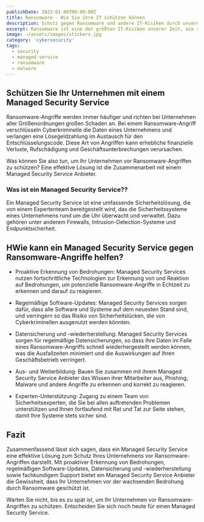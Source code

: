 ```yaml
---
publishDate: 2023-01-08T00:00:00Z
title: Ransomware - Wie Sie ihre IT schützen können
description: Schutz gegen Ransomware und andere IT-Risiken durch unseren Managed Security Service.
excerpt: Ransomware ist eine der größten IT-Risiken unserer Zeit, wie schützt man sich effektiv gegen Angriffe?
image: ~/assets/images/stickers.jpg
category: 'cybersecurity'
tags:
  - security
  - managed-service
  - ransomware
  - malware
---
```


## Schützen Sie Ihr Unternehmen mit einem Managed Security Service

Ransomware-Angriffe werden immer häufiger und richten bei Unternehmen aller Größenordnungen großen Schaden an. Bei einem Ransomware-Angriff verschlüsseln Cyberkriminelle die Daten eines Unternehmens und verlangen eine Lösegeldzahlung im Austausch für den Entschlüsselungscode. Diese Art von Angriffen kann erhebliche finanzielle Verluste, Rufschädigung und Geschäftsunterbrechungen verursachen.

Was können Sie also tun, um Ihr Unternehmen vor Ransomware-Angriffen zu schützen? Eine effektive Lösung ist die Zusammenarbeit mit einem Managed Security Service Anbieter.

### Was ist ein Managed Security Service??

Ein Managed Security Service ist eine umfassende Sicherheitslösung, die von einem Expertenteam bereitgestellt wird, das die Sicherheitssysteme eines Unternehmens rund um die Uhr überwacht und verwaltet. Dazu gehören unter anderem Firewalls, Intrusion-Detection-Systeme und Endpunktsicherheit.

## HWie kann ein Managed Security Service gegen Ransomware-Angriffe helfen?

- Proaktive Erkennung von Bedrohungen: Managed Security Services nutzen fortschrittliche Technologien zur Erkennung von und Reaktion auf Bedrohungen, um potenzielle Ransomware-Angriffe in Echtzeit zu erkennen und darauf zu reagieren.

- Regelmäßige Software-Updates: Managed Security Services sorgen dafür, dass alle Software und Systeme auf dem neuesten Stand sind, und verringern so das Risiko von Sicherheitslücken, die von Cyberkriminellen ausgenutzt werden könnten.

- Datensicherung und -wiederherstellung: Managed Security Services sorgen für regelmäßige Datensicherungen, so dass Ihre Daten im Falle eines Ransomware-Angriffs schnell wiederhergestellt werden können, was die Ausfallzeiten minimiert und die Auswirkungen auf Ihren Geschäftsbetrieb verringert.

- Aus- und Weiterbildung: Bauen Sie zusammen mit ihrem Managed Security Service Anbieter das Wissen ihrer Mitarbeiter aus, Phishing, Malware und andere Angriffe zu erkennen und korrekt zu reagieren.

- Experten-Unterstützung: Zugang zu einem Team von Sicherheitsexperten, die Sie bei allen auftretenden Problemen unterstützen und Ihnen fortlaufend mit Rat und Tat zur Seite stehen, damit Ihre Systeme stets sicher sind.

## Fazit

Zusammenfassend lässt sich sagen, dass ein Managed Security Service eine effektive Lösung zum Schutz Ihres Unternehmens vor Ransomware-Angriffen darstellt. Mit proaktiver Erkennung von Bedrohungen, regelmäßigen Software-Updates, Datensicherung und -wiederherstellung sowie fachkundigem Support bietet ein Managed Security Service Anbieter die Gewissheit, dass Ihr Unternehmen vor der wachsenden Bedrohung durch Ransomware geschützt ist.

Warten Sie nicht, bis es zu spät ist, um Ihr Unternehmen vor Ransomware-Angriffen zu schützen. Entscheiden Sie sich noch heute für einen Managed Security Service.
